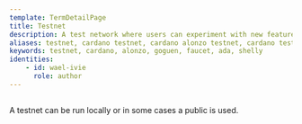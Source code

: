 ```yaml
---
template: TermDetailPage
title: Testnet
description: A test network where users can experiment with new features and code and provide their feedback before a live mainnet launch.
aliases: testnet, cardano testnet, cardano alonzo testnet, cardano testnet explorer​, cardano incentivized testnet​, cardano shelley testnet​, shelley testnet staking calculator​, shelly testnet​, cardano faucet​, cardano website​, cardano testnet faucet​
keywords: testnet, cardano, alonzo, goguen, faucet, ada, shelly
identities: 
    - id: wael-ivie
      role: author
---
```


##

A testnet can be run locally or in some cases a public is used.